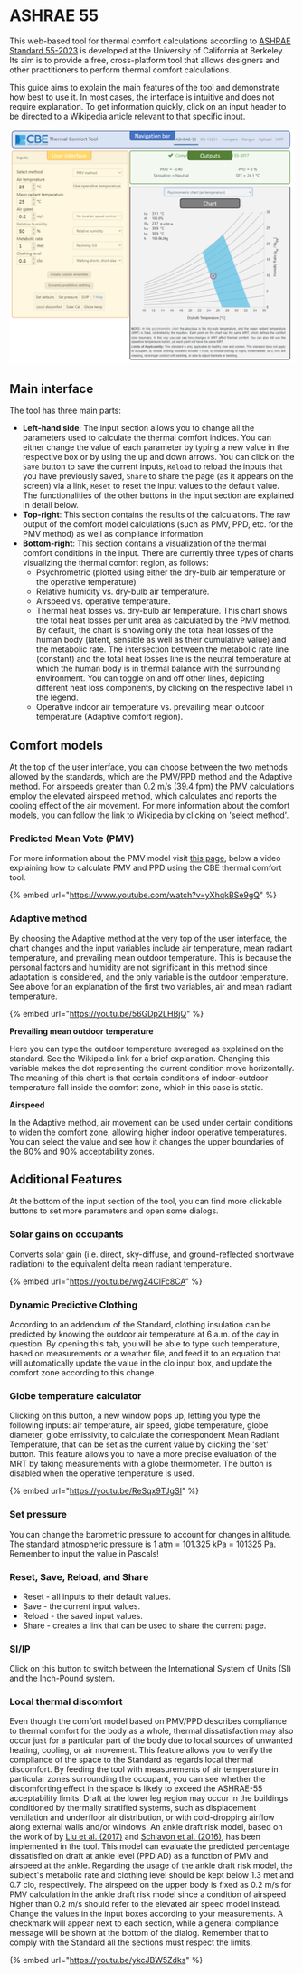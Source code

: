 # ASHRAE 55

This web-based tool for thermal comfort calculations according to [ASHRAE Standard 55-2023](https://webstore.ansi.org/standards/ashrae/ansiashraestandard552023) is developed at the University of California at Berkeley. Its aim is to provide a free, cross-platform tool that allows designers and other practitioners to perform thermal comfort calculations.&#x20;

This guide aims to explain the main features of the tool and demonstrate how best to use it. In most cases, the interface is intuitive and does not require explanation. To get information quickly, click on an input header to be directed to a Wikipedia article relevant to that specific input.

![EN page layout](../.gitbook/assets/help-ASHRAE.png)

## Main interface

The tool has three main parts:

* **Left-hand side**: The input section allows you to change all the parameters used to calculate the thermal comfort indices. You can either change the value of each parameter by typing a new value in the respective box or by using the up and down arrows. You can click on the `Save` button to save the current inputs, `Reload` to reload the inputs that you have previously saved, `Share` to share the page (as it appears on the screen) via a link, `Reset` to reset the input values to the default value. The functionalities of the other buttons in the input section are explained in detail below.
* **Top-right**: This section contains the results of the calculations. The raw output of the comfort model calculations (such as PMV, PPD, etc. for the PMV method) as well as compliance information.
* **Bottom-right**: This section contains a visualization of the thermal comfort conditions in the input. There are currently three types of charts visualizing the thermal comfort region, as follows:
  * Psychrometric (plotted using either the dry-bulb air temperature or the operative temperature)
  * Relative humidity vs. dry-bulb air temperature.
  * Airspeed vs. operative temperature.
  * Thermal heat losses vs. dry-bulb air temperature. This chart shows the total heat losses per unit area as calculated by the PMV method. By default, the chart is showing only the total heat losses of the human body (latent, sensible as well as their cumulative value) and the metabolic rate. The intersection between the metabolic rate line (constant) and the total heat losses line is the neutral temperature at which the human body is in thermal balance with the surrounding environment. You can toggle on and off other lines, depicting different heat loss components, by clicking on the respective label in the legend.
  * Operative indoor air temperature vs. prevailing mean outdoor temperature (Adaptive comfort region).

## Comfort models

At the top of the user interface, you can choose between the two methods allowed by the standards, which are the PMV/PPD method and the Adaptive method. For airspeeds greater than 0.2 m/s (39.4 fpm) the PMV calculations employ the elevated airspeed method, which calculates and reports the cooling effect of the air movement. For more information about the comfort models, you can follow the link to Wikipedia by clicking on 'select method'.

### Predicted Mean Vote (PMV)

For more information about the PMV model visit [this page](pmv.md), below a video explaining how to calculate PMV and PPD using the CBE thermal comfort tool.

{% embed url="https://www.youtube.com/watch?v=yXhqkBSe9gQ" %}



### Adaptive method

By choosing the Adaptive method at the very top of the user interface, the chart changes and the input variables include air temperature, mean radiant temperature, and prevailing mean outdoor temperature. This is because the personal factors and humidity are not significant in this method since adaptation is considered, and the only variable is the outdoor temperature. See above for an explanation of the first two variables, air and mean radiant temperature.

{% embed url="https://youtu.be/56GDp2LHBjQ" %}

**Prevailing mean outdoor temperature**

Here you can type the outdoor temperature averaged as explained on the standard. See the Wikipedia link for a brief explanation. Changing this variable makes the dot representing the current condition move horizontally. The meaning of this chart is that certain conditions of indoor-outdoor temperature fall inside the comfort zone, which in this case is static.

**Airspeed**

In the Adaptive method, air movement can be used under certain conditions to widen the comfort zone, allowing higher indoor operative temperatures. You can select the value and see how it changes the upper boundaries of the 80% and 90% acceptability zones.

## Additional Features

At the bottom of the input section of the tool, you can find more clickable buttons to set more parameters and open some dialogs.

### Solar gains on occupants

Converts solar gain (i.e. direct, sky-diffuse, and ground-reflected shortwave radiation) to the equivalent delta mean radiant temperature.

{% embed url="https://youtu.be/wgZ4ClFc8CA" %}

### Dynamic Predictive Clothing

According to an addendum of the Standard, clothing insulation can be predicted by knowing the outdoor air temperature at 6 a.m. of the day in question. By opening this tab, you will be able to type such temperature, based on measurements or a weather file, and feed it to an equation that will automatically update the value in the clo input box, and update the comfort zone according to this change.

### Globe temperature calculator

Clicking on this button, a new window pops up, letting you type the following inputs: air temperature, air speed, globe temperature, globe diameter, globe emissivity, to calculate the correspondent Mean Radiant Temperature, that can be set as the current value by clicking the 'set' button. This feature allows you to have a more precise evaluation of the MRT by taking measurements with a globe thermometer. The button is disabled when the operative temperature is used.

{% embed url="https://youtu.be/ReSqx9TJgSI" %}

### Set pressure

You can change the barometric pressure to account for changes in altitude. The standard atmospheric pressure is 1 atm = 101.325 kPa = 101325 Pa. Remember to input the value in Pascals!

### Reset, Save, Reload, and Share

* Reset - all inputs to their default values.
* Save - the current input values.
* Reload - the saved input values.
* Share - creates a link that can be used to share the current page.

### SI/IP

Click on this button to switch between the International System of Units (SI) and the Inch-Pound system.

### Local thermal discomfort

Even though the comfort model based on PMV/PPD describes compliance to thermal comfort for the body as a whole, thermal dissatisfaction may also occur just for a particular part of the body due to local sources of unwanted heating, cooling, or air movement. This feature allows you to verify the compliance of the space to the Standard as regards local thermal discomfort. By feeding the tool with measurements of air temperature in particular zones surrounding the occupant, you can see whether the discomforting effect in the space is likely to exceed the ASHRAE-55 acceptability limits. Draft at the lower leg region may occur in the buildings conditioned by thermally stratified systems, such as displacement ventilation and underfloor air distribution, or with cold-dropping airflow along external walls and/or windows. An ankle draft risk model, based on the work of by [Liu et al. (2017)](https://escholarship.org/uc/item/9076254n) and [Schiavon et al. (2016)](https://escholarship.org/uc/item/4p692575), has been implemented in the tool. This model can evaluate the predicted percentage dissatisfied on draft at ankle level (PPD AD) as a function of PMV and airspeed at the ankle. Regarding the usage of the ankle draft risk model, the subject's metabolic rate and clothing level should be kept below 1.3 met and 0.7 clo, respectively. The airspeed on the upper body is fixed as 0.2 m/s for PMV calculation in the ankle draft risk model since a condition of airspeed higher than 0.2 m/s should refer to the elevated air speed model instead. Change the values in the input boxes according to your measurements. A checkmark will appear next to each section, while a general compliance message will be shown at the bottom of the dialog. Remember that to comply with the Standard all the sections must respect the limits.

{% embed url="https://youtu.be/ykcJBW5Zdks" %}

